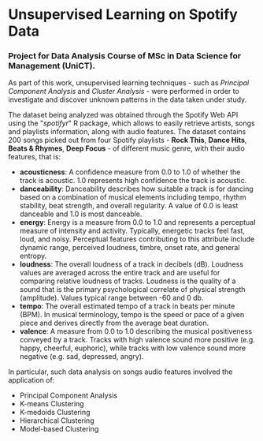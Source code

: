 # Unsupervised Learning on Spotify Data

### Project for Data Analysis Course of MSc in Data Science for Management (UniCT).

As part of this work, unsupervised learning techniques - such as *Principal Component Analysis* and *Cluster Analysis* - were performed in order to investigate and discover unknown patterns in the data taken under study.

The dataset being analyzed was obtained through the Spotify Web API using the "*spotifyr*" R package, which allows to easily retrieve artists, songs and playlists information, along with audio features. The dataset contains 200 songs picked out from four Spotify playlists - **Rock This**, **Dance Hits**, **Beats & Rhymes**, **Deep Focus** - of different music genre, with their audio features, that is:

* **acousticness**: A confidence measure from 0.0 to 1.0 of whether the track is acoustic. 1.0 represents high confidence the track is acoustic.
* **danceability**: Danceability describes how suitable a track is for dancing based on a combination of musical elements including tempo, rhythm stability, beat strength, and overall regularity. A value of 0.0 is least danceable and 1.0 is most danceable.
* **energy**: Energy is a measure from 0.0 to 1.0 and represents a perceptual measure of intensity and activity. Typically, energetic tracks feel fast, loud, and noisy. Perceptual features contributing to this attribute include dynamic range, perceived loudness, timbre, onset rate, and general entropy.
* **loudness**: The overall loudness of a track in decibels (dB). Loudness values are averaged across the entire track and are useful for comparing relative loudness of tracks. Loudness is the quality of a sound that is the primary psychological correlate of physical strength (amplitude). Values typical range between -60 and 0 db.
* **tempo**: The overall estimated tempo of a track in beats per minute (BPM). In musical terminology, tempo is the speed or pace of a given piece and derives directly from the average beat duration.
* **valence**: A measure from 0.0 to 1.0 describing the musical positiveness conveyed by a track. Tracks with high valence sound more positive (e.g. happy, cheerful, euphoric), while tracks with low valence sound more negative (e.g. sad, depressed, angry).

In particular, such data analysis on songs audio features involved the application of:

* Principal Component Analysis
* K-means Clustering
* K-medoids Clustering
* Hierarchical Clustering
* Model-based Clustering
